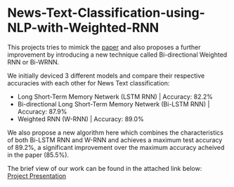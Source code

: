 # News-Text-Classification-using-NLP-with-Weighted-RNN

This projects tries to mimick the [paper](https://arxiv.org/ftp/arxiv/papers/1909/1909.13077.pdf) and also proposes a further improvement by introducing a new technique called Bi-directional Weighted RNN or Bi-WRNN.  

We initially deviced 3 different models and compare their respective accuracies with each other for News Text classification:  
- Long Short-Term Memory Netwerk (LSTM RNN) | Accuracy: 82.2%   
- Bi-directional Long Short-Term Memory Netwerk (Bi-LSTM RNN) | Accuracy: 87.9%  
- Weighted RNN (W-RNN) | Accuracy: 89.0%  

We also propose a new algorithm here which combines the characteristics of both Bi-LSTM RNN and W-RNN and achieves a maximum test accuracy of 89.2%, a significant improvement over the maximum accuracy acheived in the paper (85.5%).  

The brief view of our work can be found in the attached link below:  
[Project Presentation](https://drive.google.com/file/d/10RWXYmuAK9trTn4kBe0fnfIPUg1Myo2b/view?usp=sharing)
